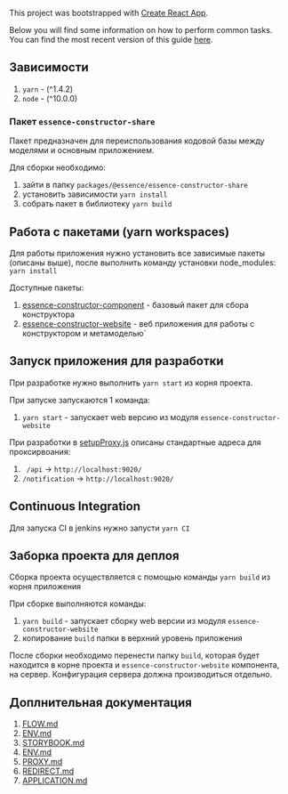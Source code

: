 This project was bootstrapped with [Create React App](https://github.com/facebookincubator/create-react-app).

Below you will find some information on how to perform common tasks.<br>
You can find the most recent version of this guide [here](https://github.com/facebookincubator/create-react-app/blob/master/packages/react-scripts/template/README.md).

## Зависимости

1. `yarn` - (^1.4.2)
1. `node` - (^10.0.0)

### Пакет `essence-constructor-share`

Пакет предназначен для переиспользования кодовой базы между моделями и основным приложением.

Для сборки необходимо:

1. зайти в папку `packages/@essence/essence-constructor-share`
1. установить зависимости `yarn install`
1. собрать пакет в библиотеку `yarn build`

## Работа с пакетами (yarn workspaces)

Для работы приложения нужно установить все зависимые пакеты (описаны выше), после выполнить команду установки node_modules: `yarn install`

Доступные пакеты:

1. [essence-constructor-component](./packages/@essence/essence-constructor-components) - базовый пакет для сбора конструктора
1. [essence-constructor-website](./packages/@essence/essence-constructor-website) - веб приложения для работы с конструктором и метамоделью`

## Запуск приложения для разработки

При разработке нужно выполнить `yarn start` из корня проекта.

При запуске запускаются 1 команда:

1. `yarn start` - запускает web версию из модуля `essence-constructor-website`

При разработки в [setupProxy.js](./packages/@essence/essence-constructor-website/src/setupProxy.js) описаны стандартные адреса для проксирвоания:

1. ` /api` -> `http://localhost:9020/`
1. `/notification` -> `http://localhost:9020/`

## Continuous Integration

Для запуска CI в jenkins нужно запусти `yarn CI`


## Заборка проекта для деплоя

Сборка проекта осуществляется с помощью команды `yarn build` из корня приложения

При сборке выполняются команды:

1. `yarn build` - запускает сборку web версии из модуля `essence-constructor-website`
1. копирование `build` папки в верхний уровень приложения

После сборки необходимо перенести папку `build`, которая будет находится в корне проекта и `essence-constructor-website` компонента, на сервер. Конфигурация сервера должна производиться отдельно.

## Доплнительная документация

1. [FLOW.md](./docs/FLOW.md)
1. [ENV.md](./docs/ENV.md)
1. [STORYBOOK.md](./docs/STORYBOOK.md)
1. [ENV.md](./docs/ENV.md)
1. [PROXY.md](./docs/PROXY.md)
1. [REDIRECT.md](./docs/REDIRECT.md)
1. [APPLICATION.md](./docs/APPLICATION.md)
